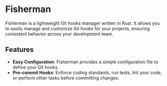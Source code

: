 # Fisherman

Fisherman is a lightweight Git hooks manager written in Rust. It allows you to
easily manage and customize Git hooks for your projects, ensuring consistent
behavior across your development team.

## Features

- **Easy Configuration**: Fisherman provides a simple configuration file
  to define your Git hooks.
- **Pre-commit Hooks**: Enforce coding standards, run tests, lint your code,
  or perform other tasks before committing changes.
